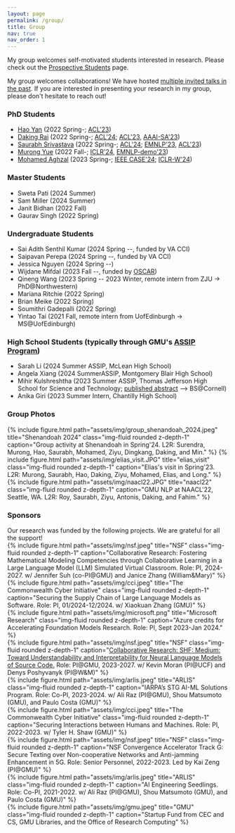 ```yaml
---
layout: page
permalink: /group/
title: Group
nav: true
nav_order: 1
---
```


My group welcomes self-motivated students interested in research. Please check out the <a href="../prospective_students">Prospective Students</a> page.

My group welcomes collaborations! We have hosted <a href="../group_reading">multiple invited talks in the past</a>. If you are interested in presenting your research in my group, please don't hesitate to reach out!

<h3>PhD Students</h3>
<ul>
    <li><a href="https://hyan5.github.io/">Hao Yan</a> (2022 Spring-; <a href="https://arxiv.org/pdf/2305.08195.pdf">ACL'23</a>)</li>
    <li><a href="https://dakingrai.github.io/">Daking Rai</a> (2022 Spring-; <a href="https://arxiv.org/pdf/2406.12288">ACL'24</a>; <a href="https://arxiv.org/pdf/2305.17378.pdf">ACL'23</a>, <a href="https://arxiv.org/pdf/2301.13820.pdf">AAAI-SA'23</a>)</li>
    <li><a href="http://saurabhsriv.com/">Saurabh Srivastava</a> (2022 Spring-; <a href="https://arxiv.org/pdf/2310.02107.pdf">ACL'24</a>; <a href="https://arxiv.org/pdf/2305.13469.pdf">EMNLP'23</a>, <a href="https://arxiv.org/pdf/2305.08195.pdf">ACL'23</a>)</li>
    <li><a href="https://murongyue.github.io/">Murong Yue</a> (2022 Fall-; <a href="https://arxiv.org/pdf/2310.03094.pdf">ICLR'24</a>, <a href="https://arxiv.org/pdf/2308.04030.pdf">EMNLP-demo'23</a>)</li>
    <li><a href="http://mohamedaghzal.github.io">Mohamed Aghzal</a> (2023 Spring-; <a href="https://arxiv.org/pdf/2406.12000">IEEE CASE'24</a>; <a href="https://arxiv.org/pdf/2310.03249.pdf">ICLR-W'24</a>)</li>
</ul>

<h3>Master Students</h3>
<ul>
    <li>Sweta Pati (2024 Summer)</li>
    <li>Sam Miller (2024 Summer)</li>
    <li>Janit Bidhan (2022 Fall)</li>
    <li>Gaurav Singh (2022 Spring)</li>
</ul>

<h3>Undergraduate Students</h3>
<ul>
    <li>Sai Adith Senthil Kumar (2024 Spring --, funded by VA CCI)</li>
    <li>Saipavan Perepa (2024 Spring --, funded by VA CCI)</li>
    <li>Jessica Nguyen (2024 Spring --)</li>
    <li>Wijdane Mifdal (2023 Fall --, funded by <a href="https://oscar.gmu.edu/">OSCAR</a>)</li>
    <li>Qineng Wang (2023 Spring -- 2023 Winter, remote intern from ZJU -> PhD@Northwestern)</li>
    <li>Mariana Ritchie (2022 Spring)</li>
    <li>Brian Meike (2022 Spring)</li>
    <li>Soumithri Gadepalli (2022 Spring)</li>
    <li>Yintao Tai (2021 Fall, remote intern from UofEdinburgh -> MS@UofEdinburgh)</li>
</ul>

<h3>High School Students (typically through GMU's <a href="https://science.gmu.edu/assip">ASSIP Program</a>)</h3>
<ul>
    <li>Sarah Li (2024 Summer ASSIP, McLean High School)</li>
    <li>Angela Xiang (2024 SummerASSIP, Montgomery Blair High School)</li>
    <li>Mihir Kulshreshtha (2023 Summer ASSIP, Thomas Jefferson High School for Science and Technology; <a href="https://journals.gmu.edu/index.php/jssr/article/view/3942">published abstract</a> --> BS@Cornell)</li>
    <li>Anika Giri (2023 Summer Intern, Chantilly High School)</li>
</ul>

<h3>Group Photos</h3>
<div class="container">
{% include figure.html path="assets/img/group_shenandoah_2024.jpeg" title="Shenandoah 2024" class="img-fluid rounded z-depth-1" caption="Group activity at Shenandoah in Spring'24. L2R: Surendra, Murong, Hao, Saurabh, Mohamed, Ziyu, Dingkang, Daking, and Min." %}
{% include figure.html path="assets/img/elias_visit.JPG" title="elias_visit" class="img-fluid rounded z-depth-1" caption="Elias's visit in Spring'23. L2R: Murong, Saurabh, Hao, Daking, Ziyu, Mohamed, Elias, and Long." %}
{% include figure.html path="assets/img/naacl22.JPG" title="naacl22" class="img-fluid rounded z-depth-1" caption="GMU NLP at NAACL'22, Seattle, WA. L2R: Roy, Saurabh, Ziyu, Antonis, Daking, and Fahim." %}
</div>


<h3>Sponsors</h3>
Our research was funded by the following projects. We are grateful for all the support!

<div class="container">
<div class="row">
    <div class="col-sm align-items-center">
        {% include figure.html path="assets/img/nsf.jpeg" title="NSF" class="img-fluid rounded z-depth-1" caption="Collaborative Research: Fostering Mathematical Modeling Competencies through Collaborative Learning in a Large Language Model (LLM) Simulated Virtual Classroom. Role: PI, 2024-2027. w/ Jennifer Suh (co-PI@GMU) and Janice Zhang (William&Mary)" %}
    </div>
    <div class="col-sm align-items-center">
        {% include figure.html path="assets/img/cci.jpeg" title="The Commonwealth Cyber Initiative" class="img-fluid rounded z-depth-1" caption="Securing the Supply Chain of Large Language Models as Software. Role: PI, 01/2024-12/2024. w/ Xiaokuan Zhang (GMU)" %}
    </div>
    <div class="col-sm align-items-center">
        {% include figure.html path="assets/img/microsoft.png" title="Microsoft Research" class="img-fluid rounded z-depth-1" caption="Azure credits for Accelerating Foundation Models Research. Role: PI, Sept 2023-Jan 2024." %}
    </div>
    <div class="col-md align-items-center">
        {% include figure.html path="assets/img/nsf.jpeg" title="NSF" class="img-fluid rounded z-depth-1" caption="<a href="https://www.nsf.gov/awardsearch/showAward?AWD_ID=2311468">Collaborative Research: SHF: Medium: Toward Understandability and Interpretability for Neural Language Models of Source Code.</a> Role: PI@GMU, 2023-2027. w/ Kevin Moran (PI@UCF) and Denys Poshyvanyk (PI@W&M)" %}
        </div>
</div>
</div>
<div class="container">
    <div class="row">
        <div class="col-sm align-items-center">
        {% include figure.html path="assets/img/arlis.jpeg" title="ARLIS" class="img-fluid rounded z-depth-1" caption="IARPA’s STG AI-ML Solutions Program. Role: Co-PI, 2023-2024. w/ Ali Raz (PI@GMU), Shou Matsumoto (GMU), and Paulo Costa (GMU)" %}
        </div>
        <div class="col-sm align-items-center">
        {% include figure.html path="assets/img/cci.jpeg" title="The Commonwealth Cyber Initiative" class="img-fluid rounded z-depth-1" caption="Securing Interactions between Humans and Machines. Role: PI, 2022-2023. w/ Tyler H. Shaw (GMU)" %}
        </div>
        <div class="col-md align-items-center">
        {% include figure.html path="assets/img/nsf.jpeg" title="NSF" class="img-fluid rounded z-depth-1" caption="NSF Convergence Accelerator Track G: Secure Texting over Non-cooperative Networks and Anti-jamming Enhancement in 5G. Role: Senior Personnel, 2022-2023. Led by Kai Zeng (PI@GMU)" %}
        </div>
        <div class="col-sm align-items-center">
            {% include figure.html path="assets/img/arlis.jpeg" title="ARLIS" class="img-fluid rounded z-depth-1" caption="AI Engineering Seedlings. Role: Co-PI, 2021-2022. w/ Ali Raz (PI@GMU), Shou Matsumoto (GMU), and Paulo Costa (GMU)" %}
        </div>
        <div class="col-sm align-items-center">
            {% include figure.html path="assets/img/gmu.jpeg" title="GMU" class="img-fluid rounded z-depth-1" caption="Startup Fund from CEC and CS, GMU Libraries, and the Office of Research Computing" %}
        </div>
    </div>
</div>



